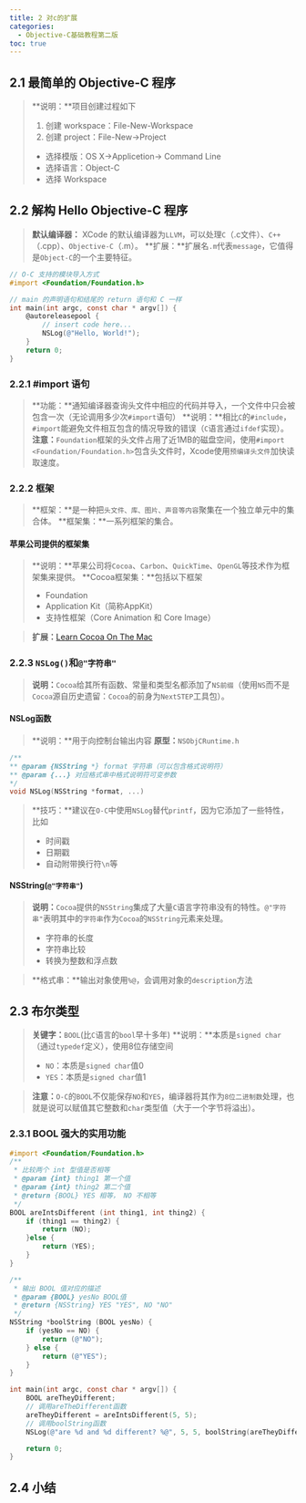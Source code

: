 ```yaml
---
title: 2 对c的扩展
categories:
  - Objective-C基础教程第二版
toc: true
---
```



## 2.1   最简单的 Objective-C 程序
>**说明：**项目创建过程如下
>1. 创建 workspace：File-New-Workspace
>2. 创建 project：File-New->Project
>+ 选择模版：OS X->Applicetion-> Command Line
>+ 选择语言：Object-C
>+ 选择 Workspace

## 2.2   解构 Hello Objective-C 程序
>**默认编译器：** XCode 的默认编译器为`LLVM`，可以处理`C`（.c文件）、`C++`（.cpp）、`Objective-C`（.m）。
>**扩展：**扩展名`.m`代表`message`，它值得是`Object-C`的一个主要特征。

```objective-c
// O-C 支持的模块导入方式
#import <Foundation/Foundation.h>

// main 的声明语句和结尾的 return 语句和 C 一样
int main(int argc, const char * argv[]) {
    @autoreleasepool {
        // insert code here...
        NSLog(@"Hello, World!");
    }
    return 0;
}
```

### 2.2.1    #import 语句
>**功能：**通知编译器查询头文件中相应的代码并导入，一个文件中只会被包含一次（无论调用多少次`#import`语句）
>**说明：**相比`C`的`#include`，`#import`能避免文件相互包含的情况导致的错误（`C`语言通过`ifdef`实现）。
>**注意：**`Foundation`框架的头文件占用了近1MB的磁盘空间，使用`#import <Foundation/Foundation.h>`包含头文件时，Xcode使用`预编译头文件`加快读取速度。

### 2.2.2    框架
>**框架：**是一种把`头文件、库、图片、声音等内容`聚集在一个独立单元中的集合体。
>**框架集：**一系列框架的集合。


#### 苹果公司提供的框架集
>**说明：**苹果公司将`Cocoa`、`Carbon`、`QuickTime`、`OpenGL`等技术作为框架集来提供。
>**Cocoa框架集：**包括以下框架
>+ Foundation
>+ Application Kit（简称AppKit）
>+ 支持性框架（Core Animation 和 Core Image）

>**扩展：**[Learn Cocoa On The Mac]()

### 2.2.3    `NSLog()`和`@"字符串"`
>**说明：**`Cocoa`给其所有函数、常量和类型名都添加了`NS前缀`（使用`NS`而不是`Cocoa`源自历史遗留：`Cocoa`的前身为`NextSTEP`工具包）。

#### NSLog函数
>**说明：**用于向控制台输出内容
>**原型：**`NSObjCRuntime.h`
```objective-c
/**
** @param {NSString *} format 字符串（可以包含格式说明符） 
** @param {...} 对应格式串中格式说明符可变参数
*/
void NSLog(NSString *format, ...)
```
>**技巧：**建议在`O-C`中使用`NSLog`替代`printf`，因为它添加了一些特性，比如
>+ 时间戳
>+ 日期戳
>+ 自动附带换行符`\n`等

#### NSString(`@"字符串"`)
>**说明：**`Cocoa`提供的`NSString`集成了大量`C`语言字符串没有的特性。`@"字符串"`表明其中的`字符串`作为`Cocoa`的`NSString`元素来处理。
>+ 字符串的长度
>+ 字符串比较
>+ 转换为整数和浮点数

>**格式串：**输出对象使用`%@`，会调用对象的`description`方法

## 2.3   布尔类型
>**关键字：**`BOOL`(比`C`语言的`bool`早十多年)
>**说明：**本质是`signed char`（通过`typedef`定义），使用8位存储空间
>+ `NO`：本质是`signed char`值0
>+ `YES`：本质是`signed char`值1

>**注意：**`O-C`的`BOOL`不仅能保存`NO`和`YES`，编译器将其作为`8位二进制数`处理，也就是说可以赋值其它整数和`char`类型值（大于一个字节将溢出）。

### 2.3.1    BOOL 强大的实用功能

```objective-c
#import <Foundation/Foundation.h>
/**
 * 比较两个 int 型值是否相等
 * @param {int} thing1 第一个值
 * @param {int} thing2 第二个值
 * @return {BOOL} YES 相等， NO 不相等
 */
BOOL areIntsDifferent (int thing1, int thing2) {
    if (thing1 == thing2) {
        return (NO);
    }else {
        return (YES);
    }
}

/**
 * 输出 BOOL 值对应的描述
 * @param {BOOL} yesNo BOOL值
 * @return {NSString} YES "YES", NO "NO"
 */
NSString *boolString (BOOL yesNo) {
    if (yesNo == NO) {
        return (@"NO");
    } else {
        return (@"YES");
    }
}

int main(int argc, const char * argv[]) {
    BOOL areTheyDifferent;
    // 调用areTheDifferent函数
    areTheyDifferent = areIntsDifferent(5, 5);
    // 调用boolString函数
    NSLog(@"are %d and %d different? %@", 5, 5, boolString(areTheyDifferent));

    return 0;
}
```

## 2.4   小结
